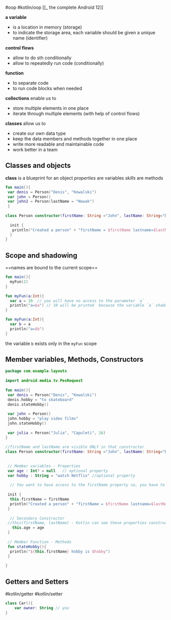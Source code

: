 #oop  #kotlin/oop 
[[_ the complete Android 12]]

**a variable** 
- is a location in memory (storage)
- to indicate the storage area, each variable should be given a unique name (identifier)

**control flows**
- allow to do sth conditionally
- allow to repeatedly run code (conditionally)

**function**
- to separate code
- to run code blocks when needed

**collections**
enable us to
- store multiple elements in one place
- iterate through multiple elements (with help of control flows)

**classes**
allow us to
- create our own data type
- keep the data members and methods together in one place
- write more readable and  maintainable code
- work better in a team

## Classes and objects
**class** is a blueprint for an object
*properties* are variables
*skills* are methods

```kotlin
fun main(){  
 var denis = Person("Denis", "Kowalski")  
 var john = Person()  
 var john2 = Person(lastName = "Nowak")  
 }  
  
class Person constructor(firstName: String ="John", lastName: String="Doe"){  
  
  init {  
   println("Created a person" + "firstName = $firstName lastname=$lastName")  
  }  
}
```


## Scope and shadowing














==names are bound to the current scope==

```kotlin
fun main(){  
  myFun(2)  
}  
  
fun myFun(a:Int){  
  var a = 10  // you will have no access to the parameter `a`
  println("a=$a") // 10 will be printed  because the variable `a` shadows the parameter `a`
}
```

```kotlin
fun myFun(a:Int){  
  var b = a  
  println("a=$b")    
}
```
the variable `b` exists only in the `myFun` scope


## Member variables, Methods, Constructors
```kotlin
package com.example.layouts  
  
import android.media.tv.PesRequest  
  
fun main(){  
 var denis = Person("Denis", "Kowalski")  
 denis.hobby = "to skateboard"  
 denis.stateHobby()  
  
 var john = Person()  
 john.hobby = "play video films"  
 john.stateHobby()  
  
 var julia = Person("Julia", "Capuleti", 16)  
}  
  
//firstName and lastName are visible ONLY in that constructor  
class Person constructor(firstName: String ="John", lastName: String="Doe"){  
  
  
 // Member variables - Properties  
 var age : Int? = null   // optional property  
 var hobby : String = "watch Netflix" //optional property  
  
  // You want to have access to the firstName property so, you have to add: var firstName: String? = null  
  
 init {  
  this.firstName = firstName  
  println("Created a person" + "firstName = $firstName lastname=$lastName")  
 }  
  
  // Secondary Constructor  
 //this(firstName, lastName) - Kotlin can see these properties constructor(firstName: String, lastName: String, age:Int):this(firstName, lastName){  
   this.age = age  
 }  
  
 // Member Function - Methods  
 fun stateHobby(){  
  println("${this.firstName} hobby is $hobby")  
 }  
  
}
```


## Getters and Setters
#kotlin/getter #kotlin/setter 
```kotlin
class Car(){
	var owner: String // you 
}
```





